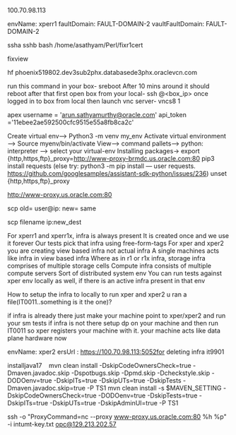 100.70.98.113

envName: xperr1
faultDomain: FAULT-DOMAIN-2
vaultFaultDomain: FAULT-DOMAIN-2

ssha
sshb
bash /home/asathyam/Perl/fixr1cert

fixview

hf
phoenix519802.dev3sub2phx.databasede3phx.oraclevcn.com

run this command in your box- sreboot
After 10 mins around it should reboot after that first open box from your local- ssh <guid>@<box_ip>
once logged in to box from local then launch vnc server- vncs8 1


apex
username = 'arun.sathyamurthy@oracle.com'
api_token ='11ebee2ae592500cfc9515e55a8fb8ca2c'


Create virtual env—> Python3 -m venv my_env
Activate virtual environment —> Source myenv/bin/activate
View—> command pallets—> python: interpreter —> select your virtual-env
Installing packages-> export {http,https,ftp}_proxy=http://www-proxy-brmdc.us.oracle.com:80
pip3 install requests (else try: python3 -m pip install — user requests. https://github.com/googlesamples/assistant-sdk-python/issues/236)
unset {http,https,ftp}_proxy

http://www-proxy.us.oracle.com:80



scp <old destination> <new destination>
old= user@ip:<full path>
new= same

scp filename ip:new_dest



For xperr1 and xperr1x, infra is always present
It is created once and we use it forever
Our tests pick that infra using free-form-tags
For xper and xper2 you are creating view based infra not actual infra
A single machines acts like infra in view based infra
Where as in r1 or r1x infra, storage infra comprises of multiple storage cells
Compute infra consists of multiple compute servers
Sort of distributed system env
You can run tests against xper env locally as well, if there is an active infra present in that env


How to setup the infra to locally to run xper and xper2  u ran a file(IT0011..something is it the one)?

if infra is already there just make your machine point to xper/xper2 and run your sm tests
if infra is not there
setup dp on your machine
and then run IT0011
so xper registers your machine with it. your machine acts like data plane hardware now


envName: xper2
ersUrl : https://100.70.98.113:5052for deleting infra it9901

installjava17   
mvn clean install -DskipCodeOwnersCheck=true -Dmaven.javadoc.skip -Dspotbugs.skip -Dpmd.skip -Dcheckstyle.skip -DODOenv=true -DskipITs=true -DskipUTs=true -DskipTests -Dmaven.javadoc.skip=true -P TS1
mvn clean install -s $MAVEN_SETTING -DskipCodeOwnersCheck=true -DODOenv=true -DskipTests=true -DskipITs=true -DskipUTs=true -DskipAdminUI=true -P TS1

ssh -o "ProxyCommand=nc --proxy www-proxy.us.oracle.com:80 %h %p" -i intumt-key.txt opc@129.213.202.57

